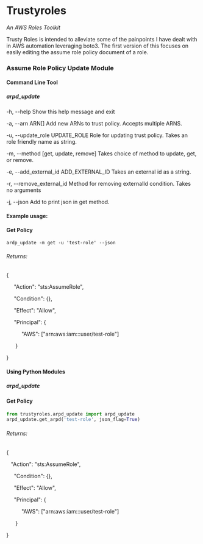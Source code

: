 # Trustyroles
_An AWS Roles Toolkit_

Trusty Roles is intended to alleviate some of the painpoints I have dealt with in AWS automation leveraging boto3. 
The first version of this focuses on easily editing the assume role policy document of a role. 
### Assume Role Policy Update Module
#### Command Line Tool
#####  arpd_update

-h, --help
Show this help message and exit

-a, --arn ARN[]
Add new ARNs to trust policy. Accepts multiple ARNS.

-u, --update_role UPDATE_ROLE
Role for updating trust policy. Takes an role friendly name as string.

-m,  --method [get, update, remove]
Takes choice of method to update, get, or remove.

-e, --add_external_id ADD_EXTERNAL_ID
Takes an external id as a string.

-r, --remove_external_id
Method for removing externalId condition. Takes no arguments

-j, --json
Add to print json in get method.
  
#### Example usage:
#### Get Policy
`ardp_update -m get -u 'test-role' --json`

###### Returns:

{

&nbsp;&nbsp;&nbsp;&nbsp; "Action": "sts:AssumeRole",  

&nbsp;&nbsp;&nbsp;&nbsp; "Condition": {},

&nbsp;&nbsp;&nbsp;&nbsp; "Effect": "Allow",

&nbsp;&nbsp;&nbsp;&nbsp; "Principal": {

&nbsp;&nbsp;&nbsp;&nbsp;&nbsp;&nbsp;&nbsp;&nbsp;&nbsp; "AWS": ["arn:aws:iam:::user/test-role"]

&nbsp;&nbsp;&nbsp;&nbsp;&nbsp; }

}

#### Using Python Modules
#####  arpd_update

#### Get Policy
```python
from trustyroles.arpd_update import arpd_update
arpd_update.get_arpd('test-role', json_flag=True)
```
###### Returns:
{  

&nbsp;&nbsp; "Action": "sts:AssumeRole",  

&nbsp;&nbsp;&nbsp;&nbsp; "Condition": {},

&nbsp;&nbsp;&nbsp;&nbsp; "Effect": "Allow",

&nbsp;&nbsp;&nbsp;&nbsp; "Principal": {

&nbsp;&nbsp;&nbsp;&nbsp;&nbsp;&nbsp;&nbsp;&nbsp;&nbsp; "AWS": ["arn:aws:iam:::user/test-role"]

&nbsp;&nbsp;&nbsp;&nbsp;&nbsp; }

}
